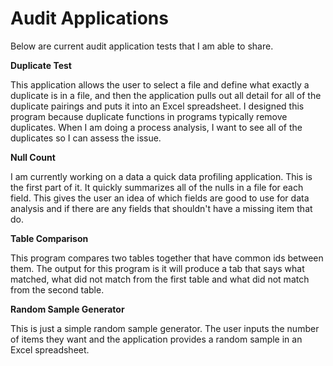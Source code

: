 # Audit Applications

Below are current audit application tests that I am able to share. 

<b>Duplicate Test </b>

This application allows the user to select a file and define what exactly a duplicate is in a file, and then the application pulls out all detail for all of the duplicate pairings and puts it into an Excel spreadsheet. I designed this program because duplicate functions in programs typically remove duplicates. When I am doing a process analysis, I want to see all of the duplicates so I can assess the issue. 

<b> Null Count </b>

I am currently working on a data a quick data profiling application. This is the first part of it. It quickly summarizes all of the nulls in a file for each field. This gives the user an idea of which fields are good to use for data analysis and if there are any fields that shouldn't have a missing item that do.

<b> Table Comparison </b>

This program compares two tables together that have common ids between them. The output for this program is it will produce a tab that says what matched, what did not match from the first table and what did not match from the second table. 

<b> Random Sample Generator </b>

This is just a simple random sample generator. The user inputs the number of items they want and the application provides a random sample in an Excel spreadsheet. 
